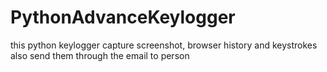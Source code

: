 # PythonAdvanceKeylogger
this python keylogger capture screenshot, browser history and keystrokes also send them through the email to person
